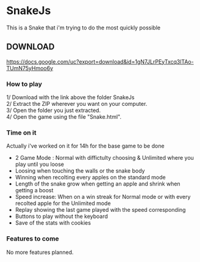 # SnakeJs

This is a Snake that i'm trying to do the most quickly possible


## DOWNLOAD

https://docs.google.com/uc?export=download&id=1gN7JLrPEyTxcq3lTAo-TUmN75yHmoo6y

### How to play

1/ Download with the link above the folder SnakeJs  
2/ Extract the ZIP wherever you want on your computer.  
3/ Open the folder you just extracted.  
4/ Open the game using the file "Snake.html".  


### Time on it

Actually i've worked on it for 14h for the base game to be done  
  - 2 Game Mode : Normal with diffictulty choosing & Unlimited where you play until you loose  
  - Loosing when touching the walls or the snake body  
  - Winning when recolting every apples on the standard mode  
  - Length of the snake grow when getting an apple and shrink when getting a boost  
  - Speed increase: When on a win streak for Normal mode or with every recolted apple for the Unlimited mode  
  - Replay showing the last game played with the speed corresponding  
  - Buttons to play without the keyboard
  - Save of the stats with cookies

### Features to come

No more features planned.
